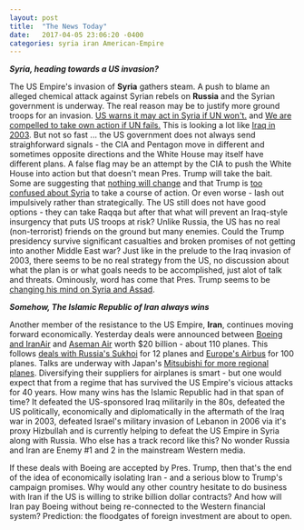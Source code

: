 ```yaml
---
layout: post
title:  "The News Today"
date:   2017-04-05 23:06:20 -0400
categories: syria iran American-Empire
---
```


***Syria, heading towards a US invasion?***

The US Empire's invasion of **Syria** gathers steam. A push to blame an alleged chemical attack against Syrian rebels on **Russia** and the Syrian government is underway.  The real reason may be to justify more ground troops for an invasion. [US warns it may act in Syria if UN won't.](https://www.google.ca/url?sa=t&rct=j&q=&esrc=s&source=web&cd=23&cad=rja&uact=8&ved=0ahUKEwiksZGO4Y3TAhVH94MKHXCJAVAQFghuMBY&url=http%3A%2F%2Fabcnews.go.com%2FUS%2FwireStory%2Fus-russia-trade-claims-chem-weapons-syria-46594463&usg=AFQjCNEDyo703sIY1HimjOgHHZEezHxNAA&sig2=zeR8lzy1Y59CObvB-2b-Jw&bvm=bv.151426398,d.amc) and [We are compelled to take own action if UN fails.](https://www.rt.com/news/383608-security-council-chemical-syria/)  This is looking a lot like [Iraq in 2003](https://sputniknews.com/politics/201704051052330037-syria-iraq-idlib/ "Syrian Official Reminds of West's Claims Iraq Had Weapons of Mass Destruction"). But not so fast ... <!--excerpt--> the US government does not always send straighforward signals - the CIA and Pentagon move in different and sometimes opposite directions and the White House may itself have different plans.  A false flag may be an attempt by the CIA to push the White House into action but that doesn't mean Pres. Trump will take the bait.  Some are suggesting that [nothing will change](https://sputniknews.com/world/201704051052326674-trump-syria-chemical-attack/) and that Trump is [too confused about Syria](http://www.theamericanconservative.com/larison/trumps-confused-syria-views/) to take a course of action. Or even worse - lash out impulsively rather than strategically. The US still does not have good options - they can take Raqqa but after that what will prevent an Iraq-style insurgency that puts US troops at risk?  Unlike Russia, the US has no real (non-terrorist) friends on the ground but many enemies. Could the Trump presidency survive significant casualties and broken promises of not getting into another Middle East war? Just like in the prelude to the Iraq invasion of 2003, there seems to be no real strategy from the US, no discussion about what the plan is or what goals needs to be accomplished, just alot of talk and threats. Ominously, word has come that Pres. Trump seems to be [changing his mind on Syria and Assad](https://www.nytimes.com/2017/04/05/world/middleeast/king-abdullah-jordan-trump.html?_r=0). 

***Somehow, The Islamic Republic of Iran always wins***

Another member of the resistance to the US Empire, **Iran**, continues moving forward economically.  Yesterday deals were announced between [Boeing and IranAir](http://www.tehrantimes.com/news/409019/Iran-Air-Boeing-sign-16-6b-deal) and [Aseman Air](http://www.tehrantimes.com/news/412325/Boeing-signs-new-3-billion-deal-with-Iran-s-Aseman-Airlines) worth $20 billion - about 110 planes.  This follows [deals with Russia's Sukhoi](http://www.presstv.com/Detail/2017/04/01/516363/Russia-Iran-in-deal-over-12-Sukhoi-planes) for 12 planes and [Europe's Airbus](http://www.airbus.com/presscentre/pressreleases/press-release-detail/detail/iran-air-takes-delivery-of-its-first-of-100-airbus-aircraft/) for 100 planes. Talks are underway with Japan's [Mitsubishi for more regional planes](http://www.tehrantimes.com/news/412377/Talks-with-Mitsubishi-ongoing-despite-Boeing-deal-Iran-says).  Diversifying their suppliers for airplanes is smart - but one would expect that from a regime that has survived the US Empire's vicious attacks for 40 years.  How many wins has the Islamic Republic had in that span of time?  It defeated the US-sponsored Iraq militarily in the 80s, defeated the US politically, economically and diplomatically in the aftermath of the Iraq war in 2003, defeated Israel's military invasion of Lebanon in 2006 via it's proxy Hizbullah and is currently helping to defeat the US Empire in Syria along with Russia. Who else has a track record like this?  No wonder Russia and Iran are Enemy #1 and 2 in the mainstream Western media.

If these deals with Boeing are accepted by Pres. Trump, then that's the end of the idea of economically isolating Iran - and a serious blow to Trump's campaign promises. Why would any other country hesitate to do business with Iran if the US is willing to strike billion dollar contracts?  And how will Iran pay Boeing without being re-connected to the Western financial system? Prediction: the floodgates of foreign investment are about to open.



